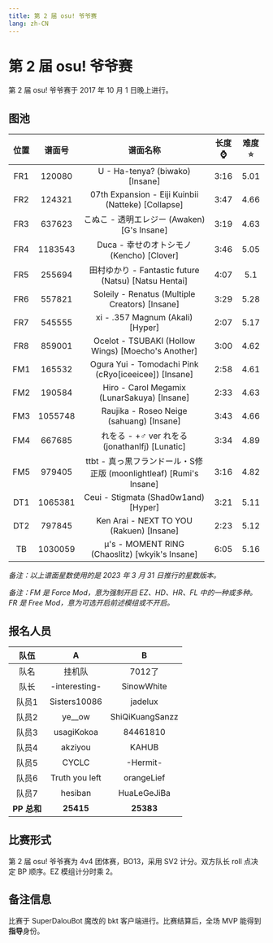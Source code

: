 ```yaml
---
title: 第 2 届 osu! 爷爷赛
lang: zh-CN
---
```


# 第 2 届 osu! 爷爷赛

第 2 届 osu! 爷爷赛于 2017 年 10 月 1 日晚上进行。

## 图池

| 位置 | 谱面号 | 谱面名称 | 长度⌚️ | 难度⭐️ |
| :-: | :-: | :-: | :-: | :-: |
| FR1 | 120080 | U - Ha-tenya? (biwako) [Insane] | 3:16 | 5.01 |
| FR2 | 124321 | 07th Expansion - Eiji Kuinbii (Natteke) [Collapse] | 3:47 | 4.66 |
| FR3 | 637623 | こぬこ - 透明エレジー (Awaken) [G's Insane] | 3:19 | 4.63 |
| FR4 | 1183543 | Duca - 幸せのオトシモノ (Kencho) [Clover] | 3:46 | 5.05 |
| FR5 | 255694 | 田村ゆかり - Fantastic future (Natsu) [Natsu Hentai] | 4:07 | 5.1 |
| FR6 | 557821 | Soleily - Renatus (Multiple Creators) [Insane] | 3:29 | 5.28 |
| FR7 | 545555 | xi - .357 Magnum (Akali) [Hyper] | 2:07 | 5.17 |
| FR8 | 859001 | Ocelot - TSUBAKI (Hollow Wings) [Moecho's Another] | 3:00 | 4.62 |
| FM1 | 165532 | Ogura Yui - Tomodachi Pink (cRyo[iceeicee]) [Insane] | 2:58 | 4.61 |
| FM2 | 190584 | Hiro - Carol Megamix (LunarSakuya) [Insane] | 2:33 | 4.63 |
| FM3 | 1055748 | Raujika - Roseo Neige (sahuang) [Insane] | 3:43 | 4.66 |
| FM4 | 667685 | れをる - +♂ ver れをる (jonathanlfj) [Lunatic] | 3:34 | 4.89 |
| FM5 | 979405 | ttbt - 真っ黒フランドール・S修正版 (moonlightleaf) [Rumi's Insane] | 3:16 | 4.82 |
| DT1 | 1065381 | Ceui - Stigmata (Shad0w1and) [Hyper] | 3:21 | 5.11 |
| DT2 | 797845 | Ken Arai - NEXT TO YOU (Rakuen) [Insane] | 2:23 | 5.12 |
| TB | 1030059 | μ's - MOMENT RING (Chaoslitz) [wkyik's Insane] | 6:05 | 5.16 |

*备注：以上谱面星数使用的是 2023 年 3 月 31 日推行的星数版本。*

*备注：FM 是 Force Mod，意为强制开启 EZ、HD、HR、FL 中的一种或多种。FR 是 Free Mod，意为可选开启前述模组或不开启。*

## 报名人员

| 队伍 | A | B |
| :-: | :-: | :-: |
| 队名 | 挂机队 | 7012了 |
| 队长 | -interesting- | SinowWhite |
| 队员1 | Sisters10086 | jadelux |
| 队员2 | ye__ow | ShiQiKuangSanzz |
| 队员3 | usagiKokoa | 84461810 |
| 队员4 | akziyou | KAHUB |
| 队员5 | CYCLC | -Hermit- |
| 队员6 | Truth you left | orangeLief |
| 队员7 | hesiban | HuaLeGeJiBa |
| **PP 总和** | **25415** | **25383** |

## 比赛形式

第 2 届 osu! 爷爷赛为 4v4 团体赛，BO13，采用 SV2 计分。双方队长 roll 点决定 BP 顺序。EZ 模组计分时乘 2。

## 备注信息

比赛于 SuperDalouBot 魔改的 bkt 客户端进行。比赛结算后，全场 MVP 能得到**指导**身份。
